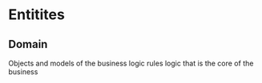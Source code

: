 # Entitites

## Domain

Objects and models of the business logic
rules logic that is the core of the business

